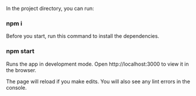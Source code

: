In the project directory, you can run:

### npm i
Before you start, run this command to install the dependencies.

### npm start
Runs the app in development mode.
Open http://localhost:3000 to view it in the browser.

The page will reload if you make edits.
You will also see any lint errors in the console.
